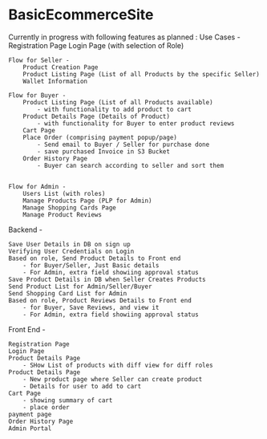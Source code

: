 # BasicEcommerceSite

Currently in progress with following features as planned : 
Use Cases - 
	Registration Page
	Login Page (with selection of Role)

	Flow for Seller - 
		Product Creation Page 
		Product Listing Page (List of all Products by the specific Seller)
		Wallet Information
		
	Flow for Buyer - 
		Product Listing Page (List of all Products available) 
			- with functionality to add product to cart
		Product Details Page (Details of Product)
			- with functionality for Buyer to enter product reviews
		Cart Page
		Place Order (comprising payment popup/page)
			- Send email to Buyer / Seller for purchase done
			- save purchased Invoice in S3 Bucket
		Order History Page 
			- Buyer can search according to seller and sort them 
			

	Flow for Admin -
		Users List (with roles) 	
		Manage Products Page (PLP for Admin)
		Manage Shopping Cards Page 
		Manage Product Reviews 
	
	

Backend -

	Save User Details in DB on sign up
	Verifying User Credentials on Login
	Based on role, Send Product Details to Front end
		- for Buyer/Seller, Just Basic details
		- For Admin, extra field showiing approval status
	Save Product Details in DB when Seller Creates Products
	Send Product List for Admin/Seller/Buyer
	Send Shopping Card List for Admin
	Based on role, Product Reviews Details to Front end
		- for Buyer, Save Reviews, and view it 
		- For Admin, extra field showiing approval status
	
Front End -

	Registration Page
	Login Page
	Product Details Page
		- SHow List of products with diff view for diff roles
	Product Details Page 
		- New product page where Seller can create product
		- Details for user to add to cart
	Cart Page	
		- showing summary of cart
		- place order 
	payment page
	Order History Page
  	Admin Portal
